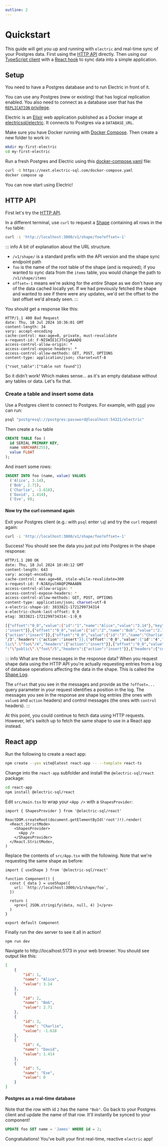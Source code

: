 ```yaml
---
outline: 2
---
```


# Quickstart

This guide will get you up and running with `electric` and real-time sync of your Postgres data. First using the [HTTP API](/api/http) directly. Then using our [TypeScript client](/api/clients/typescript) with a [React hook](/api/connectors/react) to sync data into a simple application.

## Setup

You need to have a Postgres database and to run Electric in front of it.

You can use any Postgres (new or existing) that has logical replication enabled. You also need to connect as a database user that has the [`REPLICATION` privilege](https://www.postgresql.org/docs/current/logical-replication-security.html).

Electric is an [Elixir](https://elixir-lang.org) web application published as a Docker image at [electricsql/electric](https://hub.docker.com/r/electricsql/electric). It connects to Postgres via a `DATABASE_URL`.

Make sure you have Docker running with [Docker Compose](https://docs.docker.com/compose). Then create a new folder to work in:

```sh
mkdir my-first-electric
cd my-first-electric
```

Run a fresh Postgres and Electric using this [docker-compose.yaml](https://github.com/electric-sql/electric/blob/main/docs/public/docker-compose.yaml) file:

```sh
curl -O https://next.electric-sql.com/docker-compose.yaml
docker compose up
```

You can now start using Electric!

## HTTP API

First let's try the [HTTP API](/api/http).

In a different terminal, use `curl` to request a [Shape](/guides/shapes) containing all rows in the `foo` table:

```sh
curl -i 'http://localhost:3000/v1/shape/foo?offset=-1'
```

::: info A bit of explanation about the URL structure.

- `/v1/shape/` is a standard prefix with the API version and the shape sync endpoint path
- `foo` is the name of the root table of the shape (and is required); if you wanted to sync data from the `items` table, you would change the path to `/v1/shape/items`
- `offset=-1` means we're asking for the *entire* Shape as we don't have any of the data cached locally yet. If we had previously fetched the shape and wanted to see if there were any updates, we'd set the offset to the last offset we'd already seen.
:::

You should get a response like this:

```http
HTTP/1.1 400 Bad Request
date: Thu, 18 Jul 2024 10:36:01 GMT
content-length: 34
vary: accept-encoding
cache-control: max-age=0, private, must-revalidate
x-request-id: F-NISWIE1CJTnIgAAADQ
access-control-allow-origin: *
access-control-expose-headers: *
access-control-allow-methods: GET, POST, OPTIONS
content-type: application/json; charset=utf-8

{"root_table":["table not found"]}
```

So it didn't work! Which makes sense... as it's an empty database without any tables or data. Let's fix that.

### Create a table and insert some data

Use a Postgres client to connect to Postgres. For example, with [psql](https://www.postgresql.org/docs/current/app-psql.html) you can run:

```sh
psql "postgresql://postgres:password@localhost:54321/electric"
```

Then create a `foo` table

```sql
CREATE TABLE foo (
  id SERIAL PRIMARY KEY,
  name VARCHAR(255),
  value FLOAT
);
```

And insert some rows:

```sql
INSERT INTO foo (name, value) VALUES
  ('Alice', 3.14),
  ('Bob', 2.71),
  ('Charlie', -1.618),
  ('David', 1.414),
  ('Eve', 0);
```

#### Now try the curl command again

Exit your Postgres client (e.g.: with `psql` enter `\q`) and try the `curl` request again:

```sh
curl -i 'http://localhost:3000/v1/shape/foo?offset=-1'
```

Success! You should see the data you just put into Postgres in the shape response:

```bash
HTTP/1.1 200 OK
date: Thu, 18 Jul 2024 10:49:12 GMT
content-length: 643
vary: accept-encoding
cache-control: max-age=60, stale-while-revalidate=300
x-request-id: F-NJAXyulHAQP2MAAABN
access-control-allow-origin: *
access-control-expose-headers: *
access-control-allow-methods: GET, POST, OPTIONS
content-type: application/json; charset=utf-8
x-electric-shape-id: 3833821-1721299734314
x-electric-chunk-last-offset: 0_0
etag: 3833821-1721299734314:-1:0_0

[{"offset":"0_0","value":{"id":"1","name":"Alice","value":"3.14"},"key":"\"public\".\"foo\"/1","headers":{"action"
:"insert"}},{"offset":"0_0","value":{"id":"2","name":"Bob","value":"2.71"},"key":"\"public\".\"foo\"/2","headers":
{"action":"insert"}},{"offset":"0_0","value":{"id":"3","name":"Charlie","value":"-1.618"},"key":"\"public\".\"foo\
"/3","headers":{"action":"insert"}},{"offset":"0_0","value":{"id":"4","name":"David","value":"1.414"},"key":"\"pub
lic\".\"foo\"/4","headers":{"action":"insert"}},{"offset":"0_0","value":{"id":"5","name":"Eve","value":"0.0"},"key
":"\"public\".\"foo\"/5","headers":{"action":"insert"}},{"headers":{"control":"up-to-date"}}]
```

::: info What are those messages in the response data?
When you request shape data using the HTTP API you're actually requesting entries from a log of database operations affecting the data in the shape. This is called the [Shape Log](/api/http#shape-log).

The `offset` that you see in the messages and provide as the `?offset=...` query parameter in your request identifies a position in the log. The messages you see in the response are shape log entries (the ones with `value`s and `action` headers) and control messages (the ones with `control` headers).
:::

At this point, you could continue to fetch data using HTTP requests. However, let's switch up to fetch the same shape to use in a React app instead.

## React app

Run the following to create a react app:

```sh
npm create --yes vite@latest react-app -- --template react-ts
```

Change into the `react-app` subfolder and install the `@electric-sql/react` package:

```sh
cd react-app
npm install @electric-sql/react
```

Edit `src/main.tsx` to wrap your `<App />` with a `ShapesProvider`:

```tsx
import { ShapesProvider } from '@electric-sql/react'

ReactDOM.createRoot(document.getElementById('root')!).render(
  <React.StrictMode>
    <ShapesProvider>
      <App />
    </ShapesProvider>
  </React.StrictMode>,
)
```

Replace the contents of `src/App.tsx` with the following. Note that we're requesting the same shape as before:

```tsx
import { useShape } from '@electric-sql/react'

function Component() {
  const { data } = useShape({
    url: `http://localhost:3000/v1/shape/foo`,
  })

  return (
    <pre>{ JSON.stringify(data, null, 4) }</pre>
  )
}

export default Component
```

Finally run the dev server to see it all in action!

```sh
npm run dev
```

Navigate to http://localhost:5173 in your web browser. You should see output like this:

```json
[
    {
        "id": 1,
        "name": "Alice",
        "value": 3.14
    },
    {
        "id": 2,
        "name": "Bob",
        "value": 2.71
    },
    {
        "id": 3,
        "name": "Charlie",
        "value": -1.618
    },
    {
        "id": 4,
        "name": "David",
        "value": 1.414
    },
    {
        "id": 5,
        "name": "Eve",
        "value": 0
    }
]
```

#### Postgres as a real-time database

Note that the row with id `2` has the name `"Bob"`. Go back to your Postgres client and update the name of that row. It'll instantly be synced to your component!

```sql
UPDATE foo SET name = 'James' WHERE id = 2;
```

Congratulations! You've built your first real-time, reactive `electric` app!
